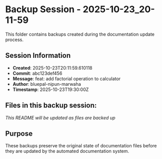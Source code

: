 # Backup Session - 2025-10-23_20-11-59

This folder contains backups created during the documentation update process.

## Session Information
- **Created**: 2025-10-23T20:11:59.610118
- **Commit**: abc123def456
- **Message**: feat: add factorial operation to calculator
- **Author**: bluepal-nipun-marwaha
- **Timestamp**: 2025-10-23T19:30:00Z

## Files in this backup session:
*This README will be updated as files are backed up*

## Purpose
These backups preserve the original state of documentation files before they are updated by the automated documentation system.
